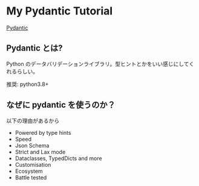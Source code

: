 # My Pydantic Tutorial

[Pydantic](https://docs.pydantic.dev/2.10/)

## Pydantic とは?

Python のデータバリデーションライブラリ。型ヒントとかをいい感じにしてくれるらしい。

推奨: python3.8+

## なぜに pydantic を使うのか？

以下の理由があるから

- Powered by type hints
- Speed
- Json Schema
- Strict and Lax mode
- Dataclasses, TypedDicts and more
- Customisation
- Ecosystem
- Battle tested
